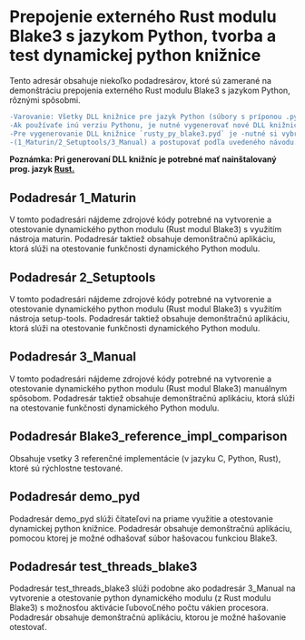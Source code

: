 # Prepojenie externého Rust modulu Blake3 s jazykom Python, tvorba a test dynamickej python knižnice
Tento adresár obsahuje niekoľko podadresárov, ktoré sú zamerané na demonštráciu prepojenia externého Rust modulu Blake3 s jazykom Python, rôznými spôsobmi.

```diff
-Varovanie: Všetky DLL knižnice pre jazyk Python (súbory s príponou .pyd) sú generované pre verziu Python 3.8.10. 
-Ak používaťe inú verziu Pythonu, je nutné vygenerovať nové DLL knižnice kompatibilné s vašou verziou Pythonu. 
-Pre vygenerovanie DLL knižnice `rusty_py_blake3.pyd` je -nutné si vybrať jedenu z dostupných metód 
-(1_Maturin/2_Setuptools/3_Manual) a postupovať podľa uvedeného návodu.
```
__Poznámka: Pri generovaní DLL knižníc je potrebné mať nainštalovaný prog. jazyk <a href="https://www.rust-lang.org/tools/install">Rust.</a>__

## Podadresár 1_Maturin
V tomto podadresári nájdeme zdrojové kódy potrebné na vytvorenie a otestovanie dynamického python modulu (Rust modul Blake3) s využitím nástroja maturin. Podadresár taktiež obsahuje demonštračnú aplikáciu, ktorá slúži na otestovanie funkčnosti dynamického Python modulu. 

## Podadresár 2_Setuptools
V tomto podadresári nájdeme zdrojové kódy potrebné na vytvorenie a otestovanie dynamického python modulu (Rust modul Blake3) s využitím nástroja setup-tools. Podadresár taktiež obsahuje demonštračnú aplikáciu, ktorá slúži na otestovanie funkčnosti dynamického Python modulu. 

## Podadresár 3_Manual
V tomto podadresári nájdeme zdrojové kódy potrebné na vytvorenie a otestovanie dynamického python modulu (Rust modul Blake3) manuálnym spôsobom. Podadresár taktiež obsahuje demonštračnú aplikáciu, ktorá slúži na otestovanie funkčnosti dynamického Python modulu. 

## Podadresár Blake3_reference_impl_comparison
Obsahuje vsetky 3 referenčné implementácie (v jazyku C, Python, Rust), ktoré sú rýchlostne testované.

## Podadresár demo_pyd
Podadresár demo_pyd slúži čítateľovi na priame využitie a otestovanie dynamickej python knižnice. Podadresár obsahuje demonštračnú aplikáciu, pomocou ktorej je možné odhašovať súbor hašovacou funkciou Blake3.

## Podadresár test_threads_blake3
Podadresár test_threads_blake3 slúži podobne ako podadresár 3_Manual na vytvorenie a otestovanie python dynamického modulu (z Rust modulu Blake3) s možnosťou aktivácie ľubovoĽného počtu vákien procesora. Podadresár obsahuje demonštračnú aplikáciu, ktorou je možné hašovanie otestovať.

